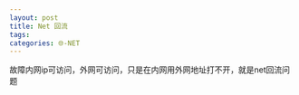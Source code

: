 ```yaml
---
layout: post
title: Net 回流
tags: 
categories: 🌐-NET
---
```


故障内网ip可访问，外网可访问，只是在内网用外网地址打不开，就是net回流问题